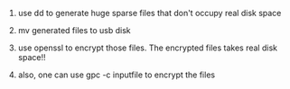 
1. use dd to generate huge sparse files that don't occupy real disk space

2. mv generated files to usb disk

3. use openssl to encrypt those files.  The encrypted files takes real disk space!!

4. also, one can use gpc -c inputfile to encrypt the files
